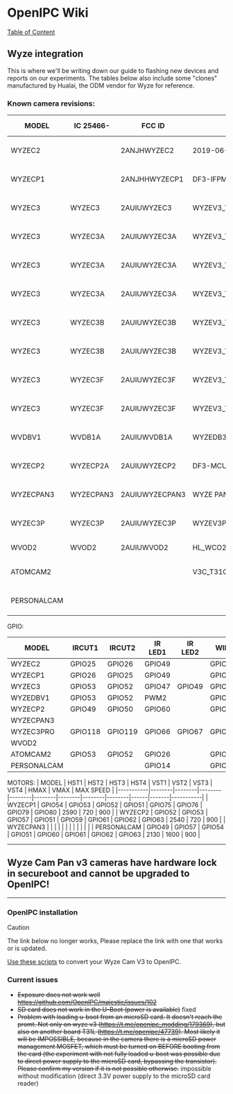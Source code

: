 # OpenIPC Wiki
[Table of Content](../README.md)

Wyze integration
----------------
This is where we'll be writing down our guide to flashing new devices and reports on our experiments.  The tables below also include some "clones" manufactured by Hualai, the ODM vendor for Wyze for reference.

### Known camera revisions:

| MODEL     | IC 25466- | FCC ID         | PCB VER                           | SoC      | WIFI                  | MAC PREFIX | SUPPORTED | NOTES                                                     |
|-----------|-----------|----------------|-----------------------------------|----------|-----------------------|------------|-----------|-----------------------------------------------------------|
| WYZEC2    |           | 2ANJHWYZEC2    | 2019-06-38                        | T20X BGA | SDIO: Realtek 8189FTV | 2C:AA:8E   | YES       | https://gist.github.com/csev1755/e60abe15d8708e0d2b0a592e808b2022  |
| WYZECP1   |           | 2ANJHHWYZECP1  | DF3-IFPM01 V1.4                   | T20X BGA | SDIO: Realtek 8189ES  | 2C:AA:8E   | YES       |                                                           |
| WYZEC3    | WYZEC3    | 2AUIUWYZEC3    | WYZEV3_T31GC2053 V1.4_20201010    | T31ZX    | SDIO: Realtek 8189FTV | 7C:78:B2   | YES       | https://t.me/openipc/49957 https://youtu.be/t7Nzo-KXTH0   | 
| WYZEC3    | WYZEC3A   | 2AUIUWYZEC3A   | WYZEV3_T31GC2053 V1.2_20200715    | T31X     | SDIO: Realtek 8189FTV | 7C:78:B2   | YES       | https://youtu.be/jm4wze_HY78                              |
| WYZEC3    | WYZEC3A   | 2AUIUWYZEC3A   | WYZEV3_T31GC2053 V2.02_20210523   | T31ZX    | SDIO: AltoBeam 6031   | D0:3F:27   | YES       | https://t.me/openipc/49049 https://t.me/openipc/49050     |
| WYZEC3    | WYZEC3A   | 2AUIUWYZEC3A   | WYZEV3_T31GC2053 V2.03_20211206   | T31X     | SDIO: AltoBeam 6031   | D0:3F:27   | YES       | https://t.me/openipc/45444 https://t.me/openipc/48942     |
| WYZEC3    | WYZEC3B   | 2AUIUWYZEC3B   | WYZEV3_T31GC2053 V2.02_20210523   | T31ZX    | SDIO: Realtek 8189FTV | D0:3F:27   | YES       | https://t.me/openipc/38728 https://t.me/openipc/38753     |
| WYZEC3    | WYZEC3B   | 2AUIUWYZEC3B   | WYZEV3_T31GC2053 V2.03_20211206   | T31X     | SDIO: Realtek 8189FTV | D0:3F:27   | YES       | https://t.me/openipc/76036                                |
| WYZEC3    | WYZEC3F   | 2AUIUWYZEC3F   | WYZEV3_T31AGC2053 V3.2_20210714   | T31A BGA | SDIO: AltoBeam 6031   | D0:3F:27   | YES       | https://t.me/openipc/43299 https://t.me/openipc/38755 https://t.me/openipc/38757     |
| WYZEC3    | WYZEC3F   | 2AUIUWYZEC3F   | WYZEV3_T31AGC2053 V3.2_20210714   | T31A BGA | SDIO: AltoBeam 6031   | D0:3F:27   | YES       | https://youtu.be/VkqX9yg0odU                              |
| WVDBV1    | WVDB1A    | 2AUIUWVDB1A    | WYZEDB3_MB_T31_2.2                | T31X     | SDIO: Realtek 8189FTV | 7C:78:B2   | YES       |                                                           |
| WYZECP2   | WYZECP2A  | 2AUIUWYZECP2   | DF3-MCU-S01-V2.2                  | T31X     | SDIO: AltoBeam 6031   | 7C:78:B2   | YES       |                                                           |
| WYZECPAN3 | WYZECPAN3 | 2AUIUWYZECPAN3 | WYZE PAN V3 MB V 1.3              | T31X     | SDIO: AltoBeam 6031   | D0:3F:27   | NO        | NOT SUPPORTED - Secure Boot ENABLED                       |
| WYZEC3P   | WYZEC3P   | 2AUIUWYZEC3P   | WYZEV3PRO_T40GC4653_v2.2_20220228 | T40XP    | SDIO: Realtek 8192FS  | D0:3F:27   | UNTESTED  | UNTESTED                                                  |
| WVOD2     | WVOD2     | 2AUIUWVOD2     | HL_WCO2 MAIN01 V1.0               | T31ZX    | SDIO: BCM43438        | D0:3F:27   | UNTESTED  | UNTESTED - Ingenic Zeratul Battery Platform               |
| ATOMCAM2  |           |                | V3C_T31GC2063 V1.1_202001110      | T31ZX    | SDIO: AltoBeam 6031   | 7C:DD:E9   | YES       | AtomCam 2 Japan http://www.atomtech.co.jp                 |
| PERSONALCAM  |           |                |                                | T31??    | SDIO: AltoBeam 6031   | ??:??:??   | YES       | Camera Personal Wifi https://tienda.personal.com.ar       |


GPIO:

| MODEL     | IRCUT1 | IRCUT2 | IR LED1 | IR LED2 | WIFI   | LED1   | LED2   | SPEAKER | TF_EN  | TF_CD  | SD_ABLE | SD_PWR |BUTTON1 | BUTTON2 | SUB1G  | USB    |
|-----------|--------|--------|---------|---------|--------|--------|--------|---------|--------|--------|---------|--------|--------|---------|--------|--------|
| WYZEC2    | GPIO25 | GPIO26 | GPIO49  |         | GPIO62 | GPIO38 | GPIO39 | GPIO63  | GPIO43 | GPIOXX | GPIO48  |        | GPIO46 |         |        | GPIO47 |
| WYZECP1   | GPIO26 | GPIO25 | GPIO49  |         | GPIO62 | GPIO38 | GPIO39 | GPIO63  | GPIO43 | GPIOXX | GPIO48  |        | GPIO46 |         |        | GPIO47 |
| WYZEC3    | GPIO53 | GPIO52 | GPIO47  | GPIO49  | GPIO57 | GPIO38 | GPIO39 | GPIO63  | GPIO50 | GPIO62 | GPIO48  |        | GPIO51 |         |        |        |
| WYZEDBV1  | GPIO53 | GPIO52 | PWM2    |         | GPIO57 | GPIO38 | GPIO39 | GPIO58  |        |        | GPIO62  |        | GPIO06 | GPIO07  | GPIO61 |        |
| WYZECP2   | GPIO49 | GPIO50 | GPIO60  |         | GPIO58 | GPIO38 | GPIO39 | GPIO07  | GPIO47 | GPIO48 | GPIO54  |        | GPIO06 |         |        |        |
| WYZECPAN3 |        |        |         |         |        |        |        |         |        |        |         |        |        |         |        |        |
| WYZEC3PRO | GPIO118| GPIO119| GPIO66  | GPIO67  | GPIO57 | GPIO105| GPIO106| GPIO63  | GPIO58 | GPIO70 | GPIO71  | GPIO121| GPIO107|         |        |        |
| WVOD2     |        |        |         |         |        |        |        |         |        |        |         |        |        |         |        |        |
| ATOMCAM2  | GPIO53 | GPIO52 | GPIO26  |         | GPIO57 | GPIO38 | GPIO39 | GPIO63  | GPIO50 | GPIO59 | GPIO48  |        | GPIO51 |         |        | GPIO47 |
| PERSONALCAM  |        |        | GPIO14  |         | GPIO57 | GPIO47 | GPIO48 | GPIO63  | GPIO50 | GPIO59 | GPIO39  |        |        |         |        |        |


MOTORS: 
| MODEL     | HST1   | HST2   | HST3   | HST4   | VST1   | VST2   | VST3   | VST4   | HMAX | VMAX  | MAX SPEED |
|-----------|--------|--------|--------|--------|--------|--------|--------|--------|------|-------|-----------|
| WYZECP1   | GPIO54 | GPIO53 | GPIO52 | GPIO51 | GPIO75 | GPIO76 | GPIO79 | GPIO80 | 2590 | 720   | 900       |
| WYZECP2   | GPIO52 | GPIO53 | GPIO57 | GPIO51 | GPIO59 | GPIO61 | GPIO62 | GPIO63 | 2540 | 720   | 900       |
| WYZECPAN3 |        |        |        |        |        |        |        |        |      |       |           |
| PERSONALCAM | GPIO49 | GPIO57 | GPIO54 | GPIO51 | GPIO60 | GPIO61 | GPIO62 | GPIO63 | 2130 | 1600  | 900       |

---

## Wyze Cam Pan v3 cameras have hardware lock in secureboot and cannot be upgraded to OpenIPC!

---

### OpenIPC installation

> [!CAUTION]
> The link below no longer works, Please replace the link with one that works or is updated.

[Use these scripts](https://github.com/themactep/device-wyze-v3/blob/master/installation.md) to convert your Wyze Cam V3 to OpenIPC.

### Current issues

* ~~Exposure does not work well https://github.com/OpenIPC/majestic/issues/102~~
* ~~SD card does not work in the U-Boot (power is available)~~ fixed
* ~~Problem with loading u-boot from an microSD card. It doesn't reach the promt. Not only on wyze v3 (https://t.me/openipc_modding/179369), but also on another board T31L (https://t.me/openipc/47739). Most likely it will be IMPOSSIBLE, because in the camera there is a microSD power management MOSFET, which must be turned on BEFORE booting from the card (the experiment with not fully loaded u-boot was possible due to direct power supply to the microSD card, bypassing the transistor). Please confirm my version if it is not possible otherwise.~~ impossible without modification (direct 3.3V power supply to the microSD card reader)
